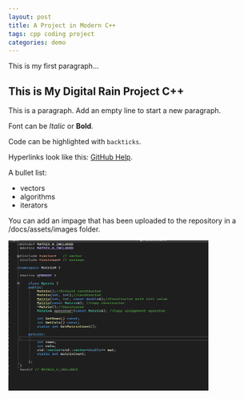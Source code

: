 ```yaml
---
layout: post
title: A Project in Modern C++
tags: cpp coding project
categories: demo
---
```


This is my first paragraph...

## This is My Digital Rain Project C++

This is a paragraph. Add an empty line to start a new paragraph.

Font can be *Italic* or **Bold**.

Code can be highlighted with `backticks`.

Hyperlinks look like this: [GitHub Help](https://help.github.com/).

A bullet list:

- vectors
- algorithms
- iterators

You can add an impage that has been uploaded to the repository in a /docs/assets/images folder.

<img src="https://raw.githubusercontent.com/StephenHarney/digital-rain-lab-cpp/main/docs/assets/Code.png" width="400" height="300">
